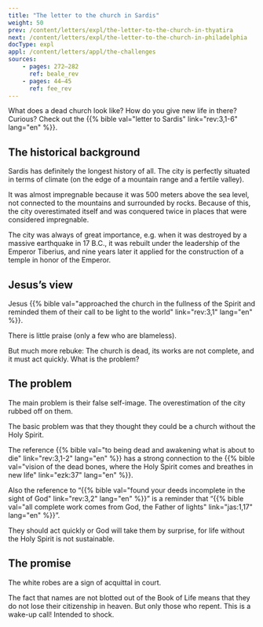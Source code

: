 ```yaml
---
title: "The letter to the church in Sardis"
weight: 50
prev: /content/letters/expl/the-letter-to-the-church-in-thyatira
next: /content/letters/expl/the-letter-to-the-church-in-philadelphia
docType: expl
appl: /content/letters/appl/the-challenges
sources: 
    - pages: 272–282
      ref: beale_rev
    - pages: 44–45
      ref: fee_rev
---
```


What does a dead church look like? How do you give new life in there? Curious? Check out the {{% bible val="letter to Sardis" link="rev:3,1-6" lang="en" %}}.

## The historical background

<a name="bf90"></a>
Sardis has definitely the longest history of all. The city is perfectly situated in terms of climate (on the edge of a mountain range and a fertile valley).

It was almost impregnable because it was 500 meters above the sea level, not connected to the mountains and surrounded by rocks. Because of this, the city overestimated itself and was conquered twice in places that were considered impregnable.

The city was always of great importance, e.g. when it was destroyed by a massive earthquake in 17 B.C., it was rebuilt under the leadership of the Emperor Tiberius, and nine years later it applied for the construction of a temple in honor of the Emperor.

## Jesus’s view

<a name="87a6"></a>
Jesus {{% bible val="approached the church in the fullness of the Spirit and reminded them of their call to be light to the world" link="rev:3,1" lang="en" %}}.

There is little praise (only a few who are blameless).

But much more rebuke: The church is dead, its works are not complete, and it must act quickly. What is the problem?

## The problem

<a name="8872"></a>
The main problem is their false self-image. The overestimation of the city rubbed off on them.

The basic problem was that they thought they could be a church without the Holy Spirit.

The reference {{% bible val="to being dead and awakening what is about to die" link="rev:3,1-2" lang="en" %}} has a strong connection to the {{% bible val="vision of the dead bones, where the Holy Spirit comes and breathes in new life" link="ezk:37" lang="en" %}}.

Also the reference to “{{% bible val="found your deeds incomplete in the sight of God" link="rev:3,2" lang="en" %}}” is a reminder that “{{% bible val="all complete work comes from God, the Father of lights" link="jas:1,17" lang="en" %}}”.

They should act quickly or God will take them by surprise, for life without the Holy Spirit is not sustainable.

## The promise

<a name="a7e5"></a>
The white robes are a sign of acquittal in court.

The fact that names are not blotted out of the Book of Life means that they do not lose their citizenship in heaven. But only those who repent. This is a wake-up call! Intended to shock.
